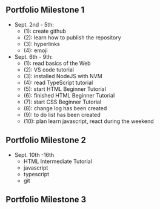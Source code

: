 ## Portfolio Milestone 1
  - Sept. 2nd - 5th:
    - (1): create github
    - (2): learn how to publish the repository
    - (3): hyperlinks
    - (4): emoji
  - Sept. 6th - 9th:
    - (1): read basics of the Web
    - (2): VS code tutorial
    - (3): installed NodeJS with NVM
    - (4): read TypeScript tutorial
    - (5): start HTML Beginner Tutorial
    - (6): finished HTML Beginner Tutorial
    - (7): start CSS Beginner Tutorial
    - (8): change log has been created
    - (9): to do list has been created
    - (10): plan learn javascript, react during the weekend
  
  
## Portfolio Milestone 2
 - Sept. 10th -16th
   - HTML Intermediate Tutorial
   - javascript
   - typescript
   - git

## Portfolio Milestone 3
